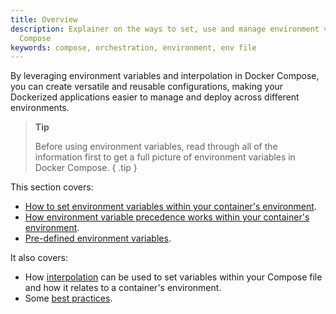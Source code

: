 ```yaml
---
title: Overview
description: Explainer on the ways to set, use and manage environment variables in
  Compose
keywords: compose, orchestration, environment, env file
---
```


By leveraging environment variables and interpolation in Docker Compose, you can create versatile and reusable configurations, making your Dockerized applications easier to manage and deploy across different environments. 

> **Tip**
>
> Before using environment variables, read through all of the information first to get a full picture of environment variables in Docker Compose.
{ .tip }

This section covers:

- [How to set environment variables within your container's environment](set-environment-variables.md).
- [How environment variable precedence works within your container's environment](envvars-precedence.md).
- [Pre-defined environment variables](envvars.md).

It also covers: 
- How [interpolation](variable-interpolation.md) can be used to set variables within your Compose file and how it relates to a container's environment.
- Some [best practices](best-practices.md).
